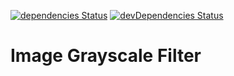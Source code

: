 [![dependencies Status](https://david-dm.org/marcobiedermann/playground/status.svg?path=ui/image/grayscale)](https://david-dm.org/marcobiedermann/playground?path=ui/image/grayscale) [![devDependencies Status](https://david-dm.org/marcobiedermann/playground/dev-status.svg?path=ui/image/grayscale)](https://david-dm.org/marcobiedermann/playground?path=ui/image/grayscale&type=dev)

# Image Grayscale Filter
